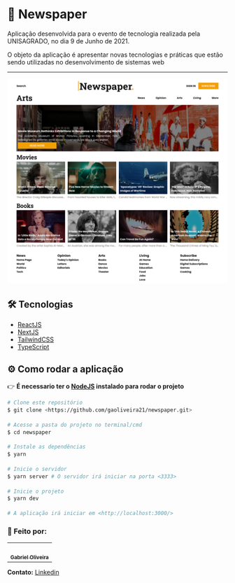 # :newspaper: Newspaper

<p>
  Aplicação desenvolvida para o evento de tecnologia realizada pela UNISAGRADO, no dia 9 de Junho de 2021.
</p>
<p>
  O objeto da aplicação é apresentar novas tecnologias e práticas que estão sendo utilizadas no desenvolvimento de sistemas web
</p>

---

<img src="./.github/newspaper.png">

## :hammer_and_wrench: Tecnologias

- [ReactJS](https://pt-br.reactjs.org/)
- [NextJS](https://nextjs.org/)
- [TailwindCSS](https://tailwindcss.com/)
- [TypeScript](https://www.typescriptlang.org/)


## :gear: Como rodar a aplicação

👉 **É necessario ter o [NodeJS](https://nodejs.org/en/) instalado para rodar o projeto**

```bash
# Clone este repositório
$ git clone <https://github.com/gaoliveira21/newspaper.git>

# Acesse a pasta do projeto no terminal/cmd
$ cd newspaper

# Instale as dependências
$ yarn

# Inicie o servidor
$ yarn server # O servidor irá iniciar na porta <3333>

# Inicie o projeto
$ yarn dev

# A aplicação irá iniciar em <http://localhost:3000/>
```

### :construction_worker: Feito por:

<table>
  <tr>
    <td align="center"><a href="https://github.com/gaoliveira21"><img style="border-radius: 50%;" src="https://github.com/gaoliveira21.png" width="100px;" alt=""/><br /><sub><b>Gabriel Oliveira</b></sub></a><br /></td>
  </tr>
</table>

**Contato:** <a href="https://www.linkedin.com/in/gabriel-jos%C3%A9-de-oliveira-633962197/">Linkedin</a>
